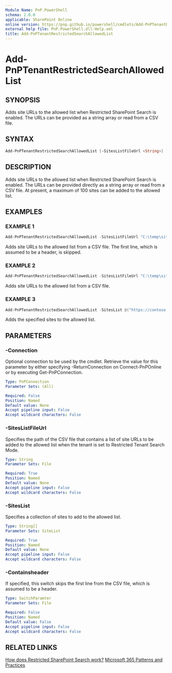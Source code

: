 ```yaml
---
Module Name: PnP.PowerShell
schema: 2.0.0
applicable: SharePoint Online
online version: https://pnp.github.io/powershell/cmdlets/Add-PnPTenantRestrictedSearchAllowedList.html
external help file: PnP.PowerShell.dll-Help.xml
title: Add-PnPTenantRestrictedSearchAllowedList
---
```

  
# Add-PnPTenantRestrictedSearchAllowedList

## SYNOPSIS
Adds site URLs to the allowed list when Restricted SharePoint Search is enabled. The URLs can be provided as a string array or read from a CSV file.

## SYNTAX

```powershell
Add-PnPTenantRestrictedSearchAllowedList [-SitesListFileUrl <String>] [-SitesList <String[]>] [-ContainsHeaders <SwitchParameter>] [-Connection <PnPConnection>] 
```

## DESCRIPTION

Adds site URLs to the allowed list when Restricted SharePoint Search is enabled. The URLs can be provided directly as a string array or read from a CSV file. At present, a maximum of 100 sites can be added to the allowed list.

## EXAMPLES

### EXAMPLE 1
```powershell
Add-PnPTenantRestrictedSearchAllowedList -SitesListFileUrl "C:\temp\sitelist.csv" -ContainsHeader
```

Adds site URLs to the allowed list from a CSV file. The first line, which is assumed to be a header, is skipped.

### EXAMPLE 2
```powershell
Add-PnPTenantRestrictedSearchAllowedList -SitesListFileUrl "C:\temp\sitelist.csv" 
```

Adds site URLs to the allowed list from a CSV file.

### EXAMPLE 3
```powershell
Add-PnPTenantRestrictedSearchAllowedList -SitesList @("https://contoso.sharepoint.com/sites/Company311","https://contoso.sharepoint.com/sites/contosoportal")
```
Adds the specified sites to the allowed list.

## PARAMETERS

### -Connection
Optional connection to be used by the cmdlet. Retrieve the value for this parameter by either specifying -ReturnConnection on Connect-PnPOnline or by executing Get-PnPConnection.

```yaml
Type: PnPConnection
Parameter Sets: (All)

Required: False
Position: Named
Default value: None
Accept pipeline input: False
Accept wildcard characters: False
```

### -SitesListFileUrl
Specifies the path of the CSV file that contains a list of site URLs to be added to the allowed list when the tenant is set to Restricted Tenant Search Mode.

```yaml
Type: String
Parameter Sets: File

Required: True
Position: Named
Default value: None
Accept pipeline input: False
Accept wildcard characters: False
```

### -SitesList
Specifies a collection of sites to add to the allowed list.

```yaml
Type: String[]
Parameter Sets: SiteList

Required: True
Position: Named
Default value: None
Accept pipeline input: False
Accept wildcard characters: False
```

### -Containsheader

If specified, this switch skips the first line from the CSV file, which is assumed to be a header.

```yaml
Type: SwitchParamter
Parameter Sets: File

Required: False
Position: Named
Default value: False
Accept pipeline input: False
Accept wildcard characters: False
```

## RELATED LINKS

[How does Restricted SharePoint Search work?](https://learn.microsoft.com/sharepoint/restricted-sharepoint-search)
[Microsoft 365 Patterns and Practices](https://aka.ms/m365pnp)
